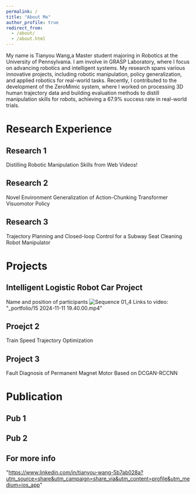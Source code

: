 ```yaml
---
permalink: /
title: "About Me"
author_profile: true
redirect_from: 
  - /about/
  - /about.html
---
```

My name is Tianyou Wang,a Master student majoring in Robotics at the University of Pennsylvania. I am involve in GRASP Laboratory, where I focus on advancing robotics and intelligent systems. My research spans various innovative projects, including robotic manipulation, policy generalization, and applied robotics for real-world tasks. Recently, I contributed to the development of the ZeroMimic system, where I worked on processing 3D human trajectory data and building evaluation methods to distill manipulation skills for robots, achieving a 67.9% success rate in real-world trials.


**Research Experience**
======

Research 1
------
Distilling Robotic Manipulation Skills from Web Videos!

Research 2
------
Novel Environment Generalization of Action-Chunking Transformer Visuomotor Policy

Research 3
------
Trajectory Planning and Closed-loop Control for a Subway Seat Cleaning Robot Manipulator

**Projects**
======

Intelligent Logistic Robot Car Project
------
Name and position of participants
![Sequence 01_4](https://github.com/user-attachments/assets/a984b2a8-a3bc-4aba-9a3a-be93a91ef2e4)
Links to video: "_portfolio/15 2024-11-11 19.40.00.mp4"

Proejct 2
------
Train Speed Trajectory Optimization

Project 3
------
Fault Diagnosis of Permanent Magnet Motor Based on DCGAN-RCCNN

**Publication**
======

Pub 1
------

Pub 2
------

For more info
------
"https://www.linkedin.com/in/tianyou-wang-5b7ab028a?utm_source=share&utm_campaign=share_via&utm_content=profile&utm_medium=ios_app"
